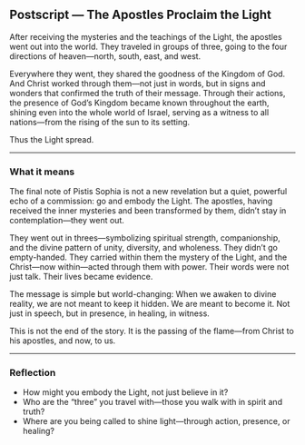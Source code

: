 ## Postscript — The Apostles Proclaim the Light

After receiving the mysteries and the teachings of the Light, the apostles went out into the world. They traveled in groups of three, going to the four directions of heaven—north, south, east, and west.

Everywhere they went, they shared the goodness of the Kingdom of God. And Christ worked through them—not just in words, but in signs and wonders that confirmed the truth of their message. Through their actions, the presence of God’s Kingdom became known throughout the earth, shining even into the whole world of Israel, serving as a witness to all nations—from the rising of the sun to its setting.

Thus the Light spread.

---

### What it means

The final note of Pistis Sophia is not a new revelation but a quiet, powerful echo of a commission: go and embody the Light. The apostles, having received the inner mysteries and been transformed by them, didn’t stay in contemplation—they went out.

They went out in threes—symbolizing spiritual strength, companionship, and the divine pattern of unity, diversity, and wholeness. They didn’t go empty-handed. They carried within them the mystery of the Light, and the Christ—now within—acted through them with power. Their words were not just talk. Their lives became evidence.

The message is simple but world-changing: When we awaken to divine reality, we are not meant to keep it hidden. We are meant to become it. Not just in speech, but in presence, in healing, in witness.

This is not the end of the story. It is the passing of the flame—from Christ to his apostles, and now, to us.

---

### Reflection

* How might you embody the Light, not just believe in it?
* Who are the “three” you travel with—those you walk with in spirit and truth?
* Where are you being called to shine light—through action, presence, or healing?
